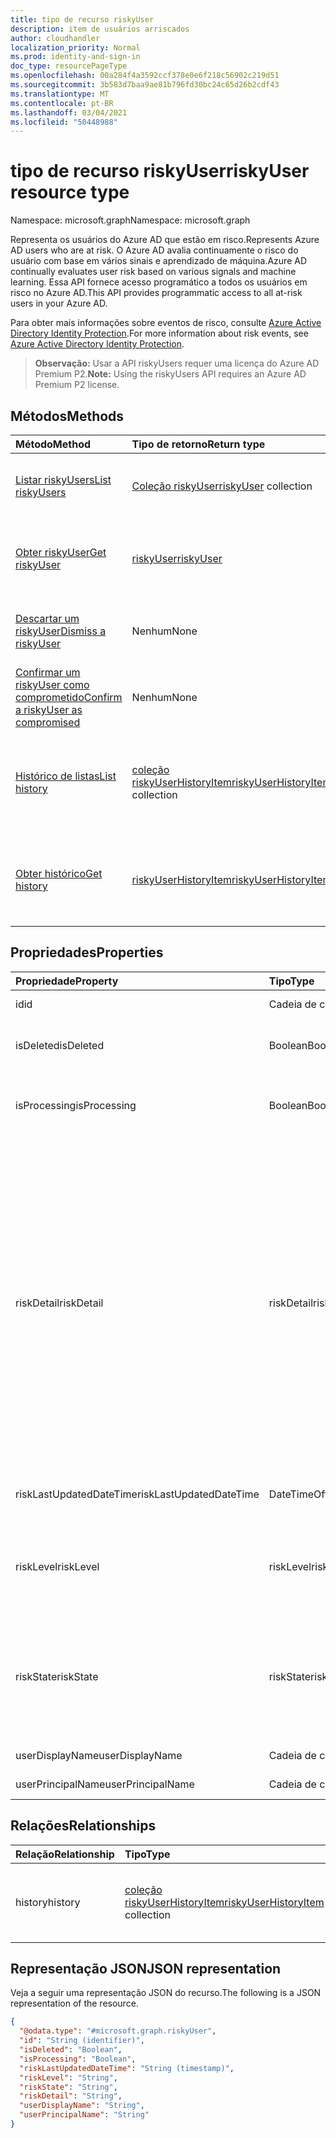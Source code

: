 ```yaml
---
title: tipo de recurso riskyUser
description: item de usuários arriscados
author: cloudhandler
localization_priority: Normal
ms.prod: identity-and-sign-in
doc_type: resourcePageType
ms.openlocfilehash: 00a284f4a3592ccf378e0e6f218c56902c219d51
ms.sourcegitcommit: 3b583d7baa9ae81b796fd30bc24c65d26b2cdf43
ms.translationtype: MT
ms.contentlocale: pt-BR
ms.lasthandoff: 03/04/2021
ms.locfileid: "50448988"
---
```

# <a name="riskyuser-resource-type"></a><span data-ttu-id="26475-103">tipo de recurso riskyUser</span><span class="sxs-lookup"><span data-stu-id="26475-103">riskyUser resource type</span></span>

<span data-ttu-id="26475-104">Namespace: microsoft.graph</span><span class="sxs-lookup"><span data-stu-id="26475-104">Namespace: microsoft.graph</span></span>

<span data-ttu-id="26475-105">Representa os usuários do Azure AD que estão em risco.</span><span class="sxs-lookup"><span data-stu-id="26475-105">Represents Azure AD users who are at risk.</span></span> <span data-ttu-id="26475-106">O Azure AD avalia continuamente o risco do usuário com base em vários sinais e aprendizado de máquina.</span><span class="sxs-lookup"><span data-stu-id="26475-106">Azure AD continually evaluates user risk based on various signals and machine learning.</span></span> <span data-ttu-id="26475-107">Essa API fornece acesso programático a todos os usuários em risco no Azure AD.</span><span class="sxs-lookup"><span data-stu-id="26475-107">This API provides programmatic access to all at-risk users in your Azure AD.</span></span>

<span data-ttu-id="26475-108">Para obter mais informações sobre eventos de risco, consulte [Azure Active Directory Identity Protection](/azure/active-directory/identity-protection/overview-identity-protection).</span><span class="sxs-lookup"><span data-stu-id="26475-108">For more information about risk events, see [Azure Active Directory Identity Protection](/azure/active-directory/identity-protection/overview-identity-protection).</span></span>

><span data-ttu-id="26475-109">**Observação:** Usar a API riskyUsers requer uma licença do Azure AD Premium P2.</span><span class="sxs-lookup"><span data-stu-id="26475-109">**Note:** Using the riskyUsers API requires an Azure AD Premium P2 license.</span></span>

## <a name="methods"></a><span data-ttu-id="26475-110">Métodos</span><span class="sxs-lookup"><span data-stu-id="26475-110">Methods</span></span>
|<span data-ttu-id="26475-111">Método</span><span class="sxs-lookup"><span data-stu-id="26475-111">Method</span></span>|<span data-ttu-id="26475-112">Tipo de retorno</span><span class="sxs-lookup"><span data-stu-id="26475-112">Return type</span></span>|<span data-ttu-id="26475-113">Descrição</span><span class="sxs-lookup"><span data-stu-id="26475-113">Description</span></span>|
|:---|:---|:---|
|[<span data-ttu-id="26475-114">Listar riskyUsers</span><span class="sxs-lookup"><span data-stu-id="26475-114">List riskyUsers</span></span>](../api/riskyuser-list.md)|<span data-ttu-id="26475-115">[Coleção riskyUser](../resources/riskyuser.md)</span><span class="sxs-lookup"><span data-stu-id="26475-115">[riskyUser](../resources/riskyuser.md) collection</span></span>|<span data-ttu-id="26475-116">Obter uma lista dos **objetos riskyUser** e suas propriedades.</span><span class="sxs-lookup"><span data-stu-id="26475-116">Get a list of the **riskyUser** objects and their properties.</span></span>|
|[<span data-ttu-id="26475-117">Obter riskyUser</span><span class="sxs-lookup"><span data-stu-id="26475-117">Get riskyUser</span></span>](../api/riskyuser-get.md)|[<span data-ttu-id="26475-118">riskyUser</span><span class="sxs-lookup"><span data-stu-id="26475-118">riskyUser</span></span>](../resources/riskyuser.md)|<span data-ttu-id="26475-119">Leia as propriedades e as relações de um **objeto riskyUser.**</span><span class="sxs-lookup"><span data-stu-id="26475-119">Read the properties and relationships of a **riskyUser** object.</span></span>|
|[<span data-ttu-id="26475-120">Descartar um riskyUser</span><span class="sxs-lookup"><span data-stu-id="26475-120">Dismiss a riskyUser</span></span>](../api/riskyuser-dismiss.md)|<span data-ttu-id="26475-121">Nenhum</span><span class="sxs-lookup"><span data-stu-id="26475-121">None</span></span>|<span data-ttu-id="26475-122">Descartar o risco de um ou mais **objetos riskyUser.**</span><span class="sxs-lookup"><span data-stu-id="26475-122">Dismiss the risk of one or more **riskyUser** objects.</span></span> |
|[<span data-ttu-id="26475-123">Confirmar um riskyUser como comprometido</span><span class="sxs-lookup"><span data-stu-id="26475-123">Confirm a riskyUser as compromised</span></span>](../api/riskyuser-confirmcompromised.md)|<span data-ttu-id="26475-124">Nenhum</span><span class="sxs-lookup"><span data-stu-id="26475-124">None</span></span>|<span data-ttu-id="26475-125">Confirme um ou mais **objetos riskyUser** como comprometidos.</span><span class="sxs-lookup"><span data-stu-id="26475-125">Confirm one or more **riskyUser** objects as compromised.</span></span>|
|[<span data-ttu-id="26475-126">Histórico de listas</span><span class="sxs-lookup"><span data-stu-id="26475-126">List history</span></span>](../api/riskyuser-list-history.md)|<span data-ttu-id="26475-127">[coleção riskyUserHistoryItem](../resources/riskyuserhistoryitem.md)</span><span class="sxs-lookup"><span data-stu-id="26475-127">[riskyUserHistoryItem](../resources/riskyuserhistoryitem.md) collection</span></span>|<span data-ttu-id="26475-128">Obter **os riskyUserHistoryItems** da propriedade de navegação histórico.</span><span class="sxs-lookup"><span data-stu-id="26475-128">Get the **riskyUserHistoryItems** from the history navigation property.</span></span>|
|[<span data-ttu-id="26475-129">Obter histórico</span><span class="sxs-lookup"><span data-stu-id="26475-129">Get history</span></span>](../api/riskyuser-get-riskyuserhistoryitem.md)|[<span data-ttu-id="26475-130">riskyUserHistoryItem</span><span class="sxs-lookup"><span data-stu-id="26475-130">riskyUserHistoryItem</span></span>](../resources/riskyuserhistoryitem.md)|<span data-ttu-id="26475-131">Leia as propriedades e as relações de um [objeto riskyUserHistoryItem.](../resources/riskyuserhistoryitem.md)</span><span class="sxs-lookup"><span data-stu-id="26475-131">Read the properties and relationships of a [riskyUserHistoryItem](../resources/riskyuserhistoryitem.md) object.</span></span>|


## <a name="properties"></a><span data-ttu-id="26475-132">Propriedades</span><span class="sxs-lookup"><span data-stu-id="26475-132">Properties</span></span>
|<span data-ttu-id="26475-133">Propriedade</span><span class="sxs-lookup"><span data-stu-id="26475-133">Property</span></span>|<span data-ttu-id="26475-134">Tipo</span><span class="sxs-lookup"><span data-stu-id="26475-134">Type</span></span>|<span data-ttu-id="26475-135">Descrição</span><span class="sxs-lookup"><span data-stu-id="26475-135">Description</span></span>|
|:---|:---|:---|
|<span data-ttu-id="26475-136">id</span><span class="sxs-lookup"><span data-stu-id="26475-136">id</span></span>|<span data-ttu-id="26475-137">Cadeia de caracteres</span><span class="sxs-lookup"><span data-stu-id="26475-137">String</span></span>|<span data-ttu-id="26475-138">ID exclusiva do usuário em risco.</span><span class="sxs-lookup"><span data-stu-id="26475-138">Unique ID of the user at risk.</span></span>|
|<span data-ttu-id="26475-139">isDeleted</span><span class="sxs-lookup"><span data-stu-id="26475-139">isDeleted</span></span>|<span data-ttu-id="26475-140">Boolean</span><span class="sxs-lookup"><span data-stu-id="26475-140">Boolean</span></span>|<span data-ttu-id="26475-141">Indica se o usuário foi excluído.</span><span class="sxs-lookup"><span data-stu-id="26475-141">Indicates whether the user is deleted.</span></span> <span data-ttu-id="26475-142">Os valores possíveis são: `true` , `false`</span><span class="sxs-lookup"><span data-stu-id="26475-142">Possible values are: `true`, `false`</span></span>|
|<span data-ttu-id="26475-143">isProcessing</span><span class="sxs-lookup"><span data-stu-id="26475-143">isProcessing</span></span>|<span data-ttu-id="26475-144">Boolean</span><span class="sxs-lookup"><span data-stu-id="26475-144">Boolean</span></span>|<span data-ttu-id="26475-145">Indica que o estado de risco de um usuário está sendo processado pelo back-end</span><span class="sxs-lookup"><span data-stu-id="26475-145">Indicates wehther a user's risky state is being processed by the backend</span></span>|
|<span data-ttu-id="26475-146">riskDetail</span><span class="sxs-lookup"><span data-stu-id="26475-146">riskDetail</span></span>|<span data-ttu-id="26475-147">riskDetail</span><span class="sxs-lookup"><span data-stu-id="26475-147">riskDetail</span></span>|<span data-ttu-id="26475-148">Detalhes do risco detectado.</span><span class="sxs-lookup"><span data-stu-id="26475-148">Details of the detected risk.</span></span> <span data-ttu-id="26475-149">Os valores possíveis são: `none`, `adminGeneratedTemporaryPassword`, `userPerformedSecuredPasswordChange`, `userPerformedSecuredPasswordReset`, `adminConfirmedSigninSafe`, `aiConfirmedSigninSafe`, `userPassedMFADrivenByRiskBasedPolicy`, `adminDismissedAllRiskForUser`, `adminConfirmedSigninCompromised`, `hidden`, `adminConfirmedUserCompromised`, `unknownFutureValue`.</span><span class="sxs-lookup"><span data-stu-id="26475-149">Possible values are: `none`, `adminGeneratedTemporaryPassword`, `userPerformedSecuredPasswordChange`, `userPerformedSecuredPasswordReset`, `adminConfirmedSigninSafe`, `aiConfirmedSigninSafe`, `userPassedMFADrivenByRiskBasedPolicy`, `adminDismissedAllRiskForUser`, `adminConfirmedSigninCompromised`, `hidden`, `adminConfirmedUserCompromised`, `unknownFutureValue`.</span></span>|
|<span data-ttu-id="26475-150">riskLastUpdatedDateTime</span><span class="sxs-lookup"><span data-stu-id="26475-150">riskLastUpdatedDateTime</span></span>|<span data-ttu-id="26475-151">DateTimeOffset</span><span class="sxs-lookup"><span data-stu-id="26475-151">DateTimeOffset</span></span>|<span data-ttu-id="26475-152">A data e a hora em que o usuário arriscado foi atualizado pela última vez.</span><span class="sxs-lookup"><span data-stu-id="26475-152">The date and time that the risky user was last updated.</span></span>|
|<span data-ttu-id="26475-153">riskLevel</span><span class="sxs-lookup"><span data-stu-id="26475-153">riskLevel</span></span>|<span data-ttu-id="26475-154">riskLevel</span><span class="sxs-lookup"><span data-stu-id="26475-154">riskLevel</span></span>|<span data-ttu-id="26475-155">Nível do usuário arriscado detectado.</span><span class="sxs-lookup"><span data-stu-id="26475-155">Level of the detected risky user.</span></span> <span data-ttu-id="26475-156">Os possíveis valores são: `low`, `medium`, `high`, `hidden`, `none`, `unknownFutureValue`.</span><span class="sxs-lookup"><span data-stu-id="26475-156">Possible values are: `low`, `medium`, `high`, `hidden`, `none`, `unknownFutureValue`.</span></span>|
|<span data-ttu-id="26475-157">riskState</span><span class="sxs-lookup"><span data-stu-id="26475-157">riskState</span></span>|<span data-ttu-id="26475-158">riskState</span><span class="sxs-lookup"><span data-stu-id="26475-158">riskState</span></span>|<span data-ttu-id="26475-159">Estado do risco do usuário.</span><span class="sxs-lookup"><span data-stu-id="26475-159">State of the user's risk.</span></span> <span data-ttu-id="26475-160">Os valores possíveis são: `none`, `confirmedSafe`, `remediated`, `dismissed`, `atRisk`, `confirmedCompromised`, `unknownFutureValue`.</span><span class="sxs-lookup"><span data-stu-id="26475-160">Possible values are: `none`, `confirmedSafe`, `remediated`, `dismissed`, `atRisk`, `confirmedCompromised`, `unknownFutureValue`.</span></span>|
|<span data-ttu-id="26475-161">userDisplayName</span><span class="sxs-lookup"><span data-stu-id="26475-161">userDisplayName</span></span>|<span data-ttu-id="26475-162">Cadeia de caracteres</span><span class="sxs-lookup"><span data-stu-id="26475-162">String</span></span>|<span data-ttu-id="26475-163">Nome de exibição de usuário arriscado.</span><span class="sxs-lookup"><span data-stu-id="26475-163">Risky user display name.</span></span>|
|<span data-ttu-id="26475-164">userPrincipalName</span><span class="sxs-lookup"><span data-stu-id="26475-164">userPrincipalName</span></span>|<span data-ttu-id="26475-165">Cadeia de caracteres</span><span class="sxs-lookup"><span data-stu-id="26475-165">String</span></span>|<span data-ttu-id="26475-166">Nome principal do usuário arriscado.</span><span class="sxs-lookup"><span data-stu-id="26475-166">Risky user principal name.</span></span>|

## <a name="relationships"></a><span data-ttu-id="26475-167">Relações</span><span class="sxs-lookup"><span data-stu-id="26475-167">Relationships</span></span>
|<span data-ttu-id="26475-168">Relação</span><span class="sxs-lookup"><span data-stu-id="26475-168">Relationship</span></span>|<span data-ttu-id="26475-169">Tipo</span><span class="sxs-lookup"><span data-stu-id="26475-169">Type</span></span>|<span data-ttu-id="26475-170">Descrição</span><span class="sxs-lookup"><span data-stu-id="26475-170">Description</span></span>|
|:---|:---|:---|
|<span data-ttu-id="26475-171">history</span><span class="sxs-lookup"><span data-stu-id="26475-171">history</span></span>|<span data-ttu-id="26475-172">[coleção riskyUserHistoryItem](../resources/riskyuserhistoryitem.md)</span><span class="sxs-lookup"><span data-stu-id="26475-172">[riskyUserHistoryItem](../resources/riskyuserhistoryitem.md) collection</span></span>|   <span data-ttu-id="26475-173">A atividade relacionada à alteração no nível de risco do usuário</span><span class="sxs-lookup"><span data-stu-id="26475-173">The activity related to user risk level change</span></span>|

## <a name="json-representation"></a><span data-ttu-id="26475-174">Representação JSON</span><span class="sxs-lookup"><span data-stu-id="26475-174">JSON representation</span></span>
<span data-ttu-id="26475-175">Veja a seguir uma representação JSON do recurso.</span><span class="sxs-lookup"><span data-stu-id="26475-175">The following is a JSON representation of the resource.</span></span>
<!-- {
  "blockType": "resource",
  "keyProperty": "id",
  "@odata.type": "microsoft.graph.riskyUser",
  "baseType": "microsoft.graph.entity",
  "openType": false
}
-->
``` json
{
  "@odata.type": "#microsoft.graph.riskyUser",
  "id": "String (identifier)",
  "isDeleted": "Boolean",
  "isProcessing": "Boolean",
  "riskLastUpdatedDateTime": "String (timestamp)",
  "riskLevel": "String",
  "riskState": "String",
  "riskDetail": "String",
  "userDisplayName": "String",
  "userPrincipalName": "String"
}
```
